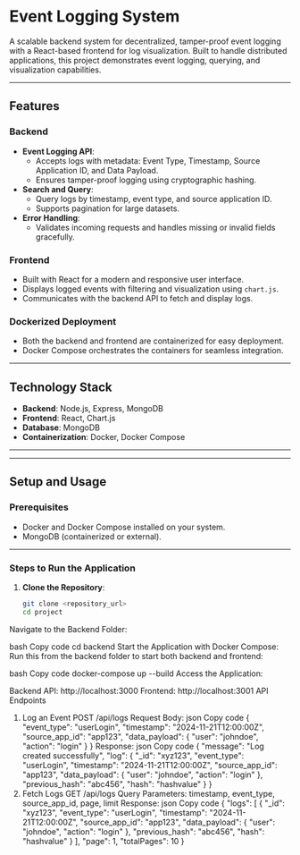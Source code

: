 # **Event Logging System**

A scalable backend system for decentralized, tamper-proof event logging with a React-based frontend for log visualization. Built to handle distributed applications, this project demonstrates event logging, querying, and visualization capabilities.

---

## **Features**

### Backend
- **Event Logging API**: 
  - Accepts logs with metadata: Event Type, Timestamp, Source Application ID, and Data Payload.
  - Ensures tamper-proof logging using cryptographic hashing.
- **Search and Query**:
  - Query logs by timestamp, event type, and source application ID.
  - Supports pagination for large datasets.
- **Error Handling**:
  - Validates incoming requests and handles missing or invalid fields gracefully.

### Frontend
- Built with React for a modern and responsive user interface.
- Displays logged events with filtering and visualization using `chart.js`.
- Communicates with the backend API to fetch and display logs.

### Dockerized Deployment
- Both the backend and frontend are containerized for easy deployment.
- Docker Compose orchestrates the containers for seamless integration.

---

## **Technology Stack**
- **Backend**: Node.js, Express, MongoDB
- **Frontend**: React, Chart.js
- **Database**: MongoDB
- **Containerization**: Docker, Docker Compose

---

---

## **Setup and Usage**

### Prerequisites
- Docker and Docker Compose installed on your system.
- MongoDB (containerized or external).

---

### Steps to Run the Application

1. **Clone the Repository**:
   ```bash
   git clone <repository_url>
   cd project


Navigate to the Backend Folder:

bash
Copy code
cd backend
Start the Application with Docker Compose: Run this from the backend folder to start both backend and frontend:

bash
Copy code
docker-compose up --build
Access the Application:

Backend API: http://localhost:3000
Frontend: http://localhost:3001
API Endpoints
1. Log an Event
POST /api/logs
Request Body:
json
Copy code
{
  "event_type": "userLogin",
  "timestamp": "2024-11-21T12:00:00Z",
  "source_app_id": "app123",
  "data_payload": {
    "user": "johndoe",
    "action": "login"
  }
}
Response:
json
Copy code
{
  "message": "Log created successfully",
  "log": {
    "_id": "xyz123",
    "event_type": "userLogin",
    "timestamp": "2024-11-21T12:00:00Z",
    "source_app_id": "app123",
    "data_payload": { "user": "johndoe", "action": "login" },
    "previous_hash": "abc456",
    "hash": "hashvalue"
  }
}
2. Fetch Logs
GET /api/logs
Query Parameters:
timestamp, event_type, source_app_id, page, limit
Response:
json
Copy code
{
  "logs": [
    {
      "_id": "xyz123",
      "event_type": "userLogin",
      "timestamp": "2024-11-21T12:00:00Z",
      "source_app_id": "app123",
      "data_payload": { "user": "johndoe", "action": "login" },
      "previous_hash": "abc456",
      "hash": "hashvalue"
    }
  ],
  "page": 1,
  "totalPages": 10
}